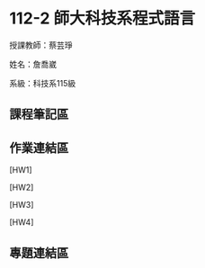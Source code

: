 # 112-2 師大科技系程式語言

授課教師：蔡芸琤

姓名：詹喬崴

系級：科技系115級

## 課程筆記區
## 作業連結區
[HW1]

[HW2]

[HW3]

[HW4]

## 專題連結區
